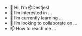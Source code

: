 - 👋 Hi, I’m @Desfjesl
- 👀 I’m interested in ...
- 🌱 I’m currently learning ...
- 💞️ I’m looking to collaborate on ...
- 📫 How to reach me ...

<!---
Desfjesl/Desfjesl is a ✨ special ✨ repository because its `README.md` (this file) appears on your GitHub profile.
You can click the Preview link to take a look at your changes.
--->
